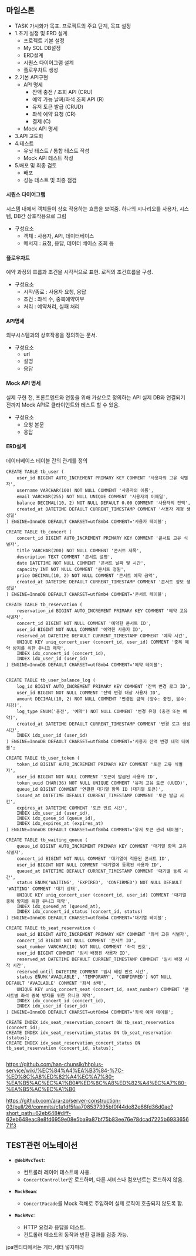 ## 마일스톤
- TASK 가시화가 목표. 프로젝트의 주요 단계, 목표 설정
- 1.초기 설정 및 ERD 설계
	- 프로젝트 기본 설정
	- My SQL DB설정
	- ERD설계
	- 시퀀스 다이어그램 설계
	- 플로우차트 생성
- 2.기본 API구현
	- API 명세
		- 잔액 충전 / 조회 API (CRU)
		- 예약 가능 날짜/좌석 조회 API (R)
		- 유저 토큰 발급 (CRUD)
		- 좌석 예약 요청 (CR)
		- 결제 (C)
	- Mock API 명세
- 3.API 고도화
- 4.테스트
	- 유닛 테스트 / 통합 테스트 작성
	- Mock API 테스트 작성
- 5.배포 및 최종 검토
	- 배포
	- 성능 테스트 및 최종 점검

#### 시퀀스 다이어그램 
시스템 내에서 객체들이 상호 작용하는 흐름을 보여줌.
하나의 시나리오를 사용자, 시스템, DB간 상호작용으로 그림
- 구성요소 
	- 객체 : 사용자, API, 데이터베이스
	- 메서지 : 요청, 응답, 데이터 베이스 조회 등
#### 플로우차트 
예약 과정의 흐름과 조건을 시각적으로 표현.
로직의 조건흐름을 구성.
- 구성요소
	- 시작/종료 : 사용자 요청, 응답
	- 조건 : 좌석 수, 중복예약여부
	- 처리 : 예약처리, 실패 처리

#### API명세
외부시스템과의 상호작용을 정의하는 문서.
- 구성요소
	- url
	- 설명
	- 응답

#### Mock API 명세
실제 구현 전, 프론트엔드와 연동을 위해 가상으로 정의하는 API
실제 DB와 연결되기 전까지 Mock API로 클라이언트와 테스트 할 수 있음.
- 구성요소
	- 요청 본문
	- 응답

#### ERD설계 
데이터베이스 테이블 간의 관계를 정의
```
CREATE TABLE tb_user (
    user_id BIGINT AUTO_INCREMENT PRIMARY KEY COMMENT '사용자의 고유 식별자',
    username VARCHAR(100) NOT NULL COMMENT '사용자의 이름',
    email VARCHAR(255) NOT NULL UNIQUE COMMENT '사용자의 이메일',
    balance DECIMAL(10, 2) NOT NULL DEFAULT 0.00 COMMENT '사용자의 잔액',
    created_at DATETIME DEFAULT CURRENT_TIMESTAMP COMMENT '사용자 계정 생성일'
) ENGINE=InnoDB DEFAULT CHARSET=utf8mb4 COMMENT='사용자 테이블';

CREATE TABLE tb_concert (
    concert_id BIGINT AUTO_INCREMENT PRIMARY KEY COMMENT '콘서트 고유 식별자',
    title VARCHAR(200) NOT NULL COMMENT '콘서트 제목',
    description TEXT COMMENT '콘서트 설명',
    date DATETIME NOT NULL COMMENT '콘서트 날짜 및 시간',
    capacity INT NOT NULL COMMENT '콘서트 정원',
    price DECIMAL(10, 2) NOT NULL COMMENT '콘서트 예약 금액',
    created_at DATETIME DEFAULT CURRENT_TIMESTAMP COMMENT '콘서트 정보 생성일'
) ENGINE=InnoDB DEFAULT CHARSET=utf8mb4 COMMENT='콘서트 테이블';

CREATE TABLE tb_reservation (
    reservation_id BIGINT AUTO_INCREMENT PRIMARY KEY COMMENT '예약 고유 식별자',
    concert_id BIGINT NOT NULL COMMENT '예약한 콘서트 ID',
    user_id BIGINT NOT NULL COMMENT '예약한 사용자 ID',
    reserved_at DATETIME DEFAULT CURRENT_TIMESTAMP COMMENT '예약 시간',
    UNIQUE KEY uniq_concert_user (concert_id, user_id) COMMENT '중복 예약 방지를 위한 유니크 제약',
    INDEX idx_concert_id (concert_id),
    INDEX idx_user_id (user_id)
) ENGINE=InnoDB DEFAULT CHARSET=utf8mb4 COMMENT='예약 테이블';


CREATE TABLE tb_user_balance_log (
    log_id BIGINT AUTO_INCREMENT PRIMARY KEY COMMENT '잔액 변경 로그 ID',
    user_id BIGINT NOT NULL COMMENT '잔액 변경 대상 사용자 ID',
    amount DECIMAL(10, 2) NOT NULL COMMENT '변경된 금액 (양수: 충전, 음수: 차감)',
    log_type ENUM('충전', '예약') NOT NULL COMMENT '변경 유형 (충전 또는 예약)',
    created_at DATETIME DEFAULT CURRENT_TIMESTAMP COMMENT '변경 로그 생성 시간',
    INDEX idx_user_id (user_id)
) ENGINE=InnoDB DEFAULT CHARSET=utf8mb4 COMMENT='사용자 잔액 변경 내역 테이블';

CREATE TABLE tb_user_token (
    token_id BIGINT AUTO_INCREMENT PRIMARY KEY COMMENT '토큰 고유 식별자',
    user_id BIGINT NOT NULL COMMENT '토큰이 발급된 사용자 ID',
    token_uuid CHAR(36) NOT NULL UNIQUE COMMENT '유저 고유 토큰 (UUID)',
    queue_id BIGINT COMMENT '연결된 대기열 항목 ID (대기열 토큰)',
    issued_at DATETIME DEFAULT CURRENT_TIMESTAMP COMMENT '토큰 발급 시간',
    expires_at DATETIME COMMENT '토큰 만료 시간',
    INDEX idx_user_id (user_id),
    INDEX idx_queue_id (queue_id),
    INDEX idx_expires_at (expires_at)
) ENGINE=InnoDB DEFAULT CHARSET=utf8mb4 COMMENT='유저 토큰 관리 테이블';

CREATE TABLE tb_waiting_queue (
    queue_id BIGINT AUTO_INCREMENT PRIMARY KEY COMMENT '대기열 항목 고유 식별자',
    concert_id BIGINT NOT NULL COMMENT '대기열이 적용된 콘서트 ID',
    user_id BIGINT NOT NULL COMMENT '대기열에 등록된 사용자 ID',
    queued_at DATETIME DEFAULT CURRENT_TIMESTAMP COMMENT '대기열 등록 시간',
    status ENUM('WAITING', 'EXPIRED', 'CONFIRMED') NOT NULL DEFAULT 'WAITING' COMMENT '대기 상태',
    UNIQUE KEY uniq_concert_user (concert_id, user_id) COMMENT '대기열 중복 방지를 위한 유니크 제약',
    INDEX idx_queued_at (queued_at),
    INDEX idx_concert_id_status (concert_id, status)
) ENGINE=InnoDB DEFAULT CHARSET=utf8mb4 COMMENT='대기열 테이블';

CREATE TABLE tb_seat_reservation (
    seat_id BIGINT AUTO_INCREMENT PRIMARY KEY COMMENT '좌석 고유 식별자',
    concert_id BIGINT NOT NULL COMMENT '콘서트 ID',
    seat_number VARCHAR(10) NOT NULL COMMENT '좌석 번호',
    user_id BIGINT COMMENT '임시 배정된 사용자 ID',
    reserved_at DATETIME DEFAULT CURRENT_TIMESTAMP COMMENT '임시 배정 시작 시간',
    reserved_until DATETIME COMMENT '임시 배정 만료 시간',
    status ENUM('AVAILABLE', 'TEMPORARY', 'CONFIRMED') NOT NULL DEFAULT 'AVAILABLE' COMMENT '좌석 상태',
    UNIQUE KEY uniq_concert_seat (concert_id, seat_number) COMMENT '콘서트별 좌석 중복 방지를 위한 유니크 제약',
    INDEX idx_concert_id (concert_id),
    INDEX idx_user_id (user_id)
) ENGINE=InnoDB DEFAULT CHARSET=utf8mb4 COMMENT='좌석 예약 테이블';

CREATE INDEX idx_seat_reservation_concert ON tb_seat_reservation (concert_id);
CREATE INDEX idx_seat_reservation_status ON tb_seat_reservation (status);
CREATE INDEX idx_seat_reservation_concert_status ON tb_seat_reservation (concert_id, status);


```


https://github.com/han-chunsik/hhplus-service/wiki/%EC%84%A4%EA%B3%84-%7C-%ED%8C%A8%ED%82%A4%EC%A7%80-%EA%B5%AC%EC%A1%B0#%ED%8C%A8%ED%82%A4%EC%A7%80-%EA%B5%AC%EC%A1%B0

https://github.com/ara-zo/server-construction-03/pull/26/commits/c1a1df5faa708537395bf0f44de82e66fd36d0ae?short_path=62eb648#diff-62eb648eac8e8fd6959e08e5ba9a87bf75b83ee76e78dcad7225b693365671f3


## TEST관련 어노테이션
- **`@WebMvcTest`**:
    
    - 컨트롤러 레이어 테스트에 사용.
    - `ConcertController`만 로드하며, 다른 서비스나 컴포넌트는 로드하지 않음.
- **`MockBean`**:
    
    - `ConcertFacade`를 Mock 객체로 주입하여 실제 로직이 호출되지 않도록 함.
- **`MockMvc`**:
    
    - HTTP 요청과 응답을 테스트.
    - 컨트롤러 메소드의 동작과 반환 결과를 검증 가능.

jpa엔티티에서는 게터,세터 넣지마라
